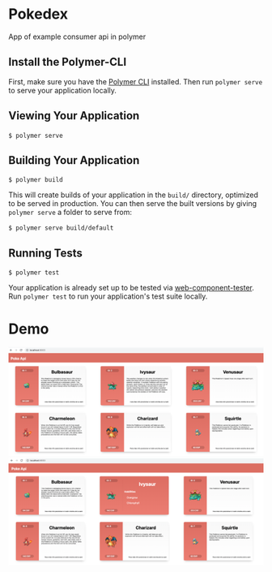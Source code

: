 # Pokedex

App of example consumer api in polymer

## Install the Polymer-CLI

First, make sure you have the [Polymer CLI](https://www.npmjs.com/package/polymer-cli) installed. Then run `polymer serve` to serve your application locally.

## Viewing Your Application

```
$ polymer serve
```

## Building Your Application

```
$ polymer build
```

This will create builds of your application in the `build/` directory, optimized to be served in production. You can then serve the built versions by giving `polymer serve` a folder to serve from:

```
$ polymer serve build/default
```

## Running Tests

```
$ polymer test
```

Your application is already set up to be tested via [web-component-tester](https://github.com/Polymer/web-component-tester). Run `polymer test` to run your application's test suite locally.

# Demo

![alt text](https://github.com/VictorHugoAguilar/polymer-pokeapi/blob/main/assets/demo/app_index.png?raw=true)
![alt text](https://github.com/VictorHugoAguilar/polymer-pokeapi/blob/main/assets/demo/app_index_show.png?raw=true)
